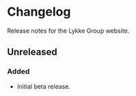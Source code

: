 # Changelog

Release notes for the Lykke Group website.



## Unreleased

### Added
- Initial beta release.